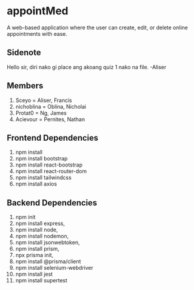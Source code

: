  # appointMed 
A web-based application where the user can create, edit, or delete online appointments with ease.

## Sidenote
Hello sir, diri nako gi place ang akoang quiz 1 nako na file. -Aliser


## Members
1. Sceyo = Aliser, Francis
2. nichoblina = Oblina, Nicholai
3. Protat0 = Ng, James
4. Acievour = Pernites, Nathan

## Frontend Dependencies
1. npm install
2. npm install bootstrap
3. npm install react-bootstrap
4. npm install react-router-dom
5. npm install tailwindcss
6. npm install axios

## Backend Dependencies
1. npm init 
2. npm install express, 
3. npm install node, 
4. npm install nodemon,
5. npm install jsonwebtoken, 
6. npm install prism, 
7. npx prisma init, 
8. npm install @prisma/client
9. npm install selenium-webdriver
10. npm install jest
11. npm install supertest
